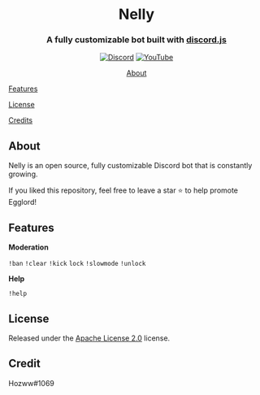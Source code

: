 <h1 align="center">
  <br>
  Nelly
  <br>
</h1>

<h3 align=center>A fully customizable bot built with <a href=https://github.com/discordjs/discord.js>discord.js</a></h3>


<div align=center>


[![Discord](https://img.shields.io/discord/792957761494712360.svg?label=&logo=discord&logoColor=ffffff&color=7389D8&labelColor=6A7EC2)](https://discord.gg/qrJU8amZFz) [![YouTube](https://img.shields.io/badge/YouTube⠀-FF0000?style=flat&logo=youtube&logoColor)](https://www.youtube.com/channel/UCoeP9FXbTZ6h-szYe12hFJw)


</div>

<p align="center">
  <a href="#about">About</a>
  
  <a href="#Features">Features</a>
  
  <a href="#license">License</a>
  
  <a href="#credits">Credits</a>

</p>

## About

Nelly is an open source, fully customizable Discord bot that is constantly growing.

If you liked this repository, feel free to leave a star ⭐ to help promote Egglord!

## Features

**Moderation**  

`!ban`  `!clear`  `!kick`  `lock`  `!slowmode`  `!unlock`

**Help**

`!help`

## License

Released under the [Apache License 2.0](https://github.com/Hozwe/Nelly/blob/main/LICENSE) license.

## Credit

Hozww#1069 
